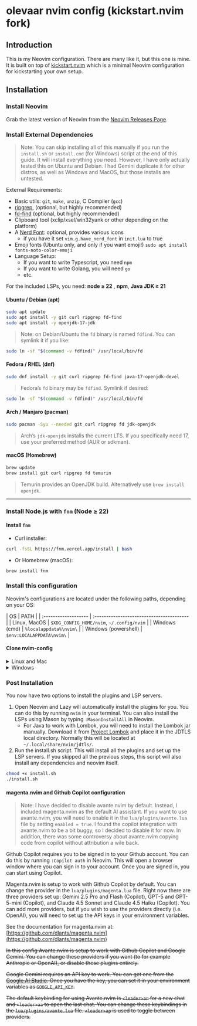 # olevaar nvim config (kickstart.nvim fork)

## Introduction

This is my Neovim configuration. There are many like it, but this one is mine.
It is built on top of
[kickstart.nvim](https://github.com/nvim-lua/kickstart.nvim) which is a minimal
Neovim configuration for kickstarting your own setup.

## Installation

### Install Neovim

Grab the latest version of Neovim from the
[Neovim Releases Page](https://github.com/neovim/neovim/releases).

### Install External Dependencies

> Note: You can skip installing all of this manually if you run the `install.sh`
> or `install.cmd` (for Windows) script at the end of this guide. It will
> install everything you need. However, I have only actually tested this on
> Ubuntu and Debian. I had Gemini duplicate it for other distros, as well as
> Windows and MacOS, but those installs are untested.

External Requirements:

- Basic utils: `git`, `make`, `unzip`, C Compiler (`gcc`)
- [ripgrep](https://github.com/BurntSushi/ripgrep#installation), (optional, but
  highly recommended)
- [fd-find](https://github.com/sharkdp/fd#installation) (optional, but highly
  recommended)
- Clipboard tool (xclip/xsel/win32yank or other depending on the platform)
- A [Nerd Font](https://www.nerdfonts.com/): optional, provides various icons
  - if you have it set `vim.g.have_nerd_font` in `init.lua` to true
- Emoji fonts (Ubuntu only, and only if you want emoji!)
  `sudo apt install fonts-noto-color-emoji`
- Language Setup:
  - If you want to write Typescript, you need `npm`
  - If you want to write Golang, you will need `go`
  - etc.

For the included LSPs, you need: **node ≥ 22** , **npm**, **Java JDK ≥ 21**

#### Ubuntu / Debian (apt)

```sh
sudo apt update
sudo apt install -y git curl ripgrep fd-find
sudo apt install -y openjdk-17-jdk
```

> Note: on Debian/Ubuntu the `fd` binary is named `fdfind`. You can symlink it
> if you like:

```sh
sudo ln -sf "$(command -v fdfind)" /usr/local/bin/fd
```

#### Fedora / RHEL (dnf)

```sh
sudo dnf install -y git curl ripgrep fd-find java-17-openjdk-devel
```

> Fedora’s `fd` binary may be `fdfind`. Symlink if desired:

```sh
sudo ln -sf "$(command -v fdfind)" /usr/local/bin/fd
```

#### Arch / Manjaro (pacman)

```sh
sudo pacman -Syu --needed git curl ripgrep fd jdk-openjdk
```

> Arch’s `jdk-openjdk` installs the current LTS. If you specifically need 17,
> use your preferred method (AUR or sdkman).

#### macOS (Homebrew)

```sh
brew update
brew install git curl ripgrep fd temurin
```

> Temurin provides an OpenJDK build. Alternatively use `brew install openjdk`.

______________________________________________________________________

### Install Node.js with `fnm` (Node ≥ 22)

#### Install `fnm`

- Curl installer:

```sh
curl -fsSL https://fnm.vercel.app/install | bash
```

- Or Homebrew (macOS):

```sh
brew install fnm
```

### Install this configuration

Neovim's configurations are located under the following paths, depending on your
OS:

| OS | PATH | | :------------------- | :----------------------------------------
| | Linux, MacOS | `$XDG_CONFIG_HOME/nvim`, `~/.config/nvim` | | Windows (cmd) |
`%localappdata%\nvim\` | | Windows (powershell) | `$env:LOCALAPPDATA\nvim\` |

#### Clone nvim-config

<!-- markdownlint-disable MD033 -->

<details><summary> Linux and Mac </summary>

```sh
git clone https://github.com/olevaar/kickstart.nvim.git "${XDG_CONFIG_HOME:-$HOME/.config}"/nvim
```

</details>

<details><summary> Windows </summary>

If you're using `cmd.exe`:

```sh
git clone https://github.com/olevaar/kickstart.nvim.git "%localappdata%\nvim"
```

If you're using `powershell.exe`

```sh
git clone https://github.com/olevaar/kickstart.nvim.git "${env:LOCALAPPDATA}\nvim"
```

</details>
<!-- markdownlint-enable MD033 -->

### Post Installation

You now have two options to install the plugins and LSP servers.

1. Open Neovim and Lazy will automatically install the plugins for you. You can
   do this by running `nvim` in your terminal. You can also install the LSPs
   using Mason by typing `:MasonInstallAll` in Neovim.
   - For Java to work with Lombok, you will need to install the Lombok jar
     manually. Download it from
     [Project Lombok](https://projectlombok.org/download) and place it in the
     JDTLS local directory. Normally this will be located at
     `~/.local/share/nvim/jdtls/`.
1. Run the install.sh script. This will install all the plugins and set up the
   LSP servers. If you skipped all the previous steps, this script will also
   install any dependencies and neovim itself.

```sh
chmod +x install.sh
./install.sh
```

#### magenta.nvim and Github Copilot configuration

> Note: I have decided to disable avante.nvim by default. Instead, I included
> magenta.nvim as the default AI assistant. If you want to use avante.nvim, you
> will need to enable it in the `lua/plugins/avante.lua` file by setting
> `enabled = true`. I found the copilot integration with avante.nvim to be a bit
> buggy, so I decided to disable it for now. In addition, there was some
> controversy about avante.nvim copying code from copilot without attribution a
> wile back.

Github Copilot requires you to be signed in to your Github account. You can do
this by running `:Copilot auth` in Neovim. This will open a browser window where
you can sign in to your account. Once you are signed in, you can start using
Copilot.

Magenta.nvim is setup to work with Github Copilot by default. You can change the
provider in the `lua/plugins/magenta.lua` file. Right now there are three
providers set up: Gemini 2.5 Pro and Flash (Copilot), GPT-5 and GPT-5-mini
(Copilot), and Claude 4.5 Sonnet and Claude 4.5 Haiku (Copilot). You can add
more providers, but if you wish to use the providers directly (i.e. OpenAI), you
will need to set up the API keys in your environment variables.

See the documentation for magenta.nvim at:
[https://github.com/dlants/magenta.nvim](https://github.com/dlants/magenta.nvim)

~~In this config Avante.nvim is setup to work with Github Copilot and Google
Gemini. You can change these providers if you want (to for example Anthropic or
OpenAI), or disable these plugins entirely.~~

~~Google Gemini requires an API key to work. You can get one from the
[Google AI Studio](https://developers.generativeai.google). Once you have the
key, you can set it in your environment variables as `GOOGLE_API_KEY`.~~

~~The default keybinding for using Avante.nvim is `<leader>an` for a new chat
and `<leader>aa` to open the last chat. You can change these keybindings in the
`lua/plugins/avante.lua` file. `<leader>ap` is used to toggle between
providers.~~
